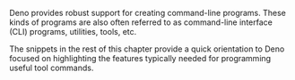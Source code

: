 Deno provides robust support for creating command-line programs. These kinds of programs are also often referred to as command-line interface (CLI) programs, utilities, tools, etc.

The snippets in the rest of this chapter provide a quick orientation to Deno focused on highlighting the features typically needed for programming useful tool commands.
